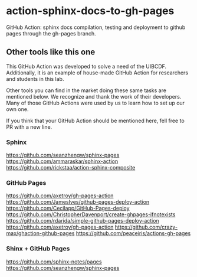 # action-sphinx-docs-to-gh-pages
GitHub Action: sphinx docs compilation, testing and deployment to github pages through the gh-pages branch.



## Other tools like this one

This GitHub Action was developed to solve a need of the UIBCDF. Additionally, it is an example of
house-made GitHub Action for researchers and students in this lab.

Other tools you can find in the market doing these same tasks are mentioned below. We recognize and
thank the work of their developers. Many of those GitHub Actions were used by us to learn how to set up our own one.

If you think that your GitHub Action should be mentioned here, fell free to PR with a new line.

### Sphinx
https://github.com/seanzhengw/sphinx-pages
https://github.com/ammaraskar/sphinx-action
https://github.com/rickstaa/action-sphinx-composite

### GitHub Pages
https://github.com/axetroy/gh-pages-action
https://github.com/JamesIves/github-pages-deploy-action
https://github.com/Cecilapp/GitHub-Pages-deploy
https://github.com/ChristopherDavenport/create-ghpages-ifnotexists
https://github.com/rdarida/simple-github-pages-deploy-action
https://github.com/axetroy/gh-pages-action
https://github.com/crazy-max/ghaction-github-pages
https://github.com/peaceiris/actions-gh-pages

### Shinx + GitHub Pages
https://github.com/sphinx-notes/pages
https://github.com/seanzhengw/sphinx-pages

